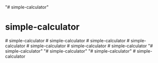 "# simple-calculator" 
# simple-calculator
#   s i m p l e - c a l c u l a t o r  
 #   s i m p l e - c a l c u l a t o r  
 #   s i m p l e - c a l c u l a t o r  
 #   s i m p l e - c a l c u l a t o r  
 #   s i m p l e - c a l c u l a t o r  
 #   s i m p l e - c a l c u l a t o r  
 #   s i m p l e - c a l c u l a t o r  
 "# simple-calculator" 
"# simple-calculator" 
"# simple-calculator" 
#   s i m p l e - c a l c u l a t o r  
 